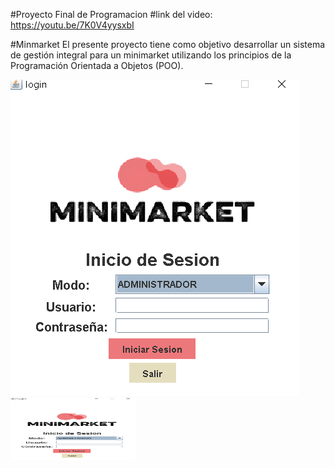 #Proyecto Final de Programacion
#link del video: https://youtu.be/7K0V4yysxbI

#Minmarket
El presente proyecto tiene como objetivo desarrollar un sistema de gestión integral para un minimarket utilizando los principios de la Programación Orientada a Objetos (POO). 

![Captura del Login](src/img/loginCaptura.png)
<img src="src/img/loginCaptura.png" alt="Descripción de la imagen" width="200" height="100">

